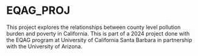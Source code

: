 # EQAG_PROJ
This project explores the relationships between county level pollution burden and poverty in California. This is part of a 2024 project done with the EQAG program at University of California Santa Barbara in partnership with the University of Arizona.
